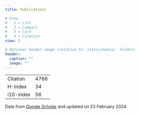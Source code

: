 ```yaml
---
title: Publications

# View.
#   1 = List
#   2 = Compact
#   3 = Card
#   4 = Citation
view: 2

# Optional header image (relative to `static/media/` folder).
header:
  caption: ""
  image: ""
---
```



|          |       |
|----------|-------|
|Citation  | 4766  |
|H-Index   |   34  |
|i10-index |   56  |

Data from [Google Scholar](https://scholar.google.com/citations?user=MfZ-QtEAAAAJ) and updated on 23 February 2024.
